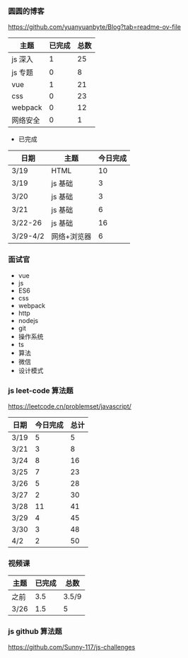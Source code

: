 ### 圆圆的博客

https://github.com/yuanyuanbyte/Blog?tab=readme-ov-file

| 主题     | 已完成 | 总数 |
| -------- | ------ | ---- |
| js 深入  | 1      | 25   |
| js 专题  | 0      | 8    |
| vue      | 1      | 21   |
| css      | 0      | 23   |
| webpack  | 0      | 12   |
| 网络安全 | 0      | 1    |

- 已完成

| 日期     | 主题        | 今日完成 |
| -------- | ----------- | -------- |
| 3/19     | HTML        | 10       |
| 3/19     | js 基础     | 3        |
| 3/20     | js 基础     | 3        |
| 3/21     | js 基础     | 6        |
| 3/22-26  | js 基础     | 16       |
| 3/29-4/2 | 网络+浏览器 | 6        |

### 面试官

- vue
- js
- ES6
- css
- webpack
- http
- nodejs
- git
- 操作系统
- ts
- 算法
- 微信
- 设计模式

### js leet-code 算法题

https://leetcode.cn/problemset/javascript/

| 日期 | 今日完成 | 总计 |
| ---- | -------- | ---- |
| 3/19 | 5        | 5    |
| 3/21 | 3        | 8    |
| 3/24 | 8        | 16   |
| 3/25 | 7        | 23   |
| 3/26 | 5        | 28   |
| 3/27 | 2        | 30   |
| 3/28 | 11       | 41   |
| 3/29 | 4        | 45   |
| 3/30 | 3        | 48   |
| 4/2  | 2        | 50   |

### 视频课

| 主题 | 已完成 | 总数  |
| ---- | ------ | ----- |
| 之前 | 3.5    | 3.5/9 |
| 3/26 | 1.5    | 5     |

### js github 算法题

https://github.com/Sunny-117/js-challenges
